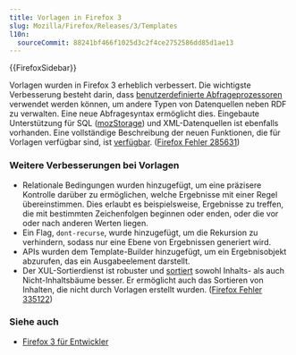```yaml
---
title: Vorlagen in Firefox 3
slug: Mozilla/Firefox/Releases/3/Templates
l10n:
  sourceCommit: 88241bf466f1025d3c2f4ce2752586dd85d1ae13
---
```


{{FirefoxSidebar}}

Vorlagen wurden in Firefox 3 erheblich verbessert. Die wichtigste Verbesserung besteht darin, dass [benutzerdefinierte Abfrageprozessoren](/de/docs/How_to_implement_a_custom_XUL_query_processor_component) verwendet werden können, um andere Typen von Datenquellen neben RDF zu verwalten. Eine neue Abfragesyntax ermöglicht dies. Eingebaute Unterstützung für SQL ([mozStorage](/de/docs/Storage)) und XML-Datenquellen ist ebenfalls vorhanden. Eine vollständige Beschreibung der neuen Funktionen, die für Vorlagen verfügbar sind, ist [verfügbar](https://wiki.mozilla.org/XUL:Template_Features_in_1.9). ([Firefox Fehler 285631](https://bugzil.la/285631))

### Weitere Verbesserungen bei Vorlagen

- Relationale Bedingungen wurden hinzugefügt, um eine präzisere Kontrolle darüber zu ermöglichen, welche Ergebnisse mit einer Regel übereinstimmen. Dies erlaubt es beispielsweise, Ergebnisse zu treffen, die mit bestimmten Zeichenfolgen beginnen oder enden, oder die vor oder nach anderen Werten liegen.
- Ein Flag, `dont-recurse`, wurde hinzugefügt, um die Rekursion zu verhindern, sodass nur eine Ebene von Ergebnissen generiert wird.
- APIs wurden dem Template-Builder hinzugefügt, um ein Ergebnisobjekt abzurufen, das ein Ausgabeelement darstellt.
- Der XUL-Sortierdienst ist robuster und [sortiert](/de/docs/XUL/Template_Guide/Sorting_Results) sowohl Inhalts- als auch Nicht-Inhaltsbäume besser. Er ermöglicht auch das Sortieren von Inhalten, die nicht durch Vorlagen erstellt wurden. ([Firefox Fehler 335122](https://bugzil.la/335122))

### Siehe auch

- [Firefox 3 für Entwickler](/de/docs/Mozilla/Firefox/Releases/3)
